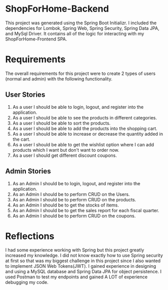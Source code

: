 # ShopForHome-Backend

This project was generated using the Spring Boot Initializr. I included the dependencies for Lombok, Spring Web, Spring Security, Spring Data JPA, and MySql Driver. It contains all of the logic for interacting with my ShopForHome-Frontend SPA.

# Requirements

The overall requirements for this project were to create 2 types of users (normal and admin) with the following functionality.

## User Stories
1. As a user I should be able to login, logout, and register into the application.
2. As a user I should be able to see the products in different categories.
3. As a user I should be able to sort the products.
4. As a user I should be able to add the products into the shopping cart.
5. As a user I should be able to increase or decrease the quantity added in the cart.
6. As a user I should be able to get the wishlist option where I can add products which I want but don't want to order now.
7. As a user I should get different discount coupons.

## Admin Stories
1. As an Admin I should be to login, logout, and register into the application.
2. As an Admin I should be to perform CRUD on the Users.
3. As an Admin I should be to perform CRUD on the products.
4. As an Admin I should be to get the stocks of items.
5. As an Admin I should be to get the sales report for each fiscal quarter.
6. As an Admin I should be to perform CRUD on the coupons.

# Reflections

I had some experience working with Spring but this project greatly increased my knowledge. I did not know exactly how to use Spring security at first so that was my biggest challenge in this project since I also wanted to implement JSON Web Tokens(JWT). I gained experience in  designing and using a MySQL database and Spring Data JPA for object persistence. I used Postman to test my endpoints and gained A LOT of experience debugging my code.
